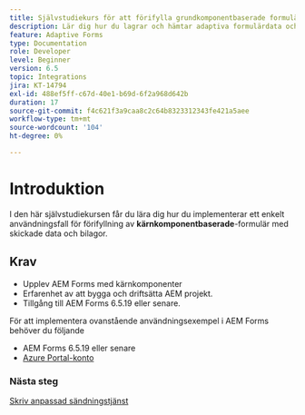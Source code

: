 ```yaml
---
title: Självstudiekurs för att förifylla grundkomponentbaserade formulär med data och bilagor
description: Lär dig hur du lagrar och hämtar adaptiva formulärdata och bilagor från Azure-lagringskontot.
feature: Adaptive Forms
type: Documentation
role: Developer
level: Beginner
version: 6.5
topic: Integrations
jira: KT-14794
exl-id: 488ef5ff-c67d-40e1-b69d-6f2a968d642b
duration: 17
source-git-commit: f4c621f3a9caa8c2c64b8323312343fe421a5aee
workflow-type: tm+mt
source-wordcount: '104'
ht-degree: 0%

---
```


# Introduktion

I den här självstudiekursen får du lära dig hur du implementerar ett enkelt användningsfall för förifyllning av **kärnkomponentbaserade**-formulär med skickade data och bilagor.

## Krav

* Upplev AEM Forms med kärnkomponenter
* Erfarenhet av att bygga och driftsätta AEM projekt.
* Tillgång till AEM Forms 6.5.19 eller senare.

För att implementera ovanstående användningsexempel i AEM Forms behöver du följande

* AEM Forms 6.5.19 eller senare
* [Azure Portal-konto](https://portal.azure.com/)


### Nästa steg

[Skriv anpassad sändningstjänst](./create-custom-submit.md)

